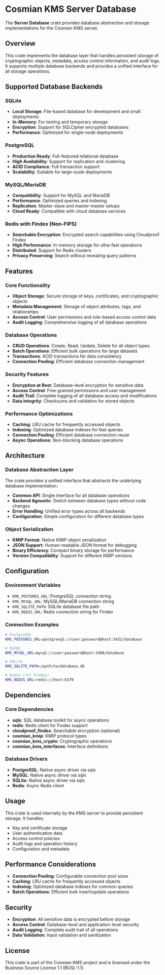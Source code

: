 # Cosmian KMS Server Database

The **Server Database** crate provides database abstraction and storage implementations for the Cosmian KMS server.

## Overview

This crate implements the database layer that handles persistent storage of cryptographic objects, metadata, access control information, and audit logs. It supports multiple database backends and provides a unified interface for all storage operations.

## Supported Database Backends

### SQLite

- **Local Storage**: File-based database for development and small deployments
- **In-Memory**: For testing and temporary storage
- **Encryption**: Support for SQLCipher encrypted databases
- **Performance**: Optimized for single-node deployments

### PostgreSQL

- **Production Ready**: Full-featured relational database
- **High Availability**: Support for replication and clustering
- **ACID Compliance**: Full transaction support
- **Scalability**: Suitable for large-scale deployments

### MySQL/MariaDB

- **Compatibility**: Support for MySQL and MariaDB
- **Performance**: Optimized queries and indexing
- **Replication**: Master-slave and master-master setups
- **Cloud Ready**: Compatible with cloud database services

### Redis with Findex (Non-FIPS)

- **Searchable Encryption**: Encrypted search capabilities using Cloudproof Findex
- **High Performance**: In-memory storage for ultra-fast operations
- **Distributed**: Support for Redis clusters
- **Privacy Preserving**: Search without revealing query patterns

## Features

### Core Functionality

- **Object Storage**: Secure storage of keys, certificates, and cryptographic objects
- **Metadata Management**: Storage of object attributes, tags, and relationships
- **Access Control**: User permissions and role-based access control data
- **Audit Logging**: Comprehensive logging of all database operations

### Database Operations

- **CRUD Operations**: Create, Read, Update, Delete for all object types
- **Batch Operations**: Efficient bulk operations for large datasets
- **Transactions**: ACID transactions for data consistency
- **Connection Pooling**: Efficient database connection management

### Security Features

- **Encryption at Rest**: Database-level encryption for sensitive data
- **Access Control**: Fine-grained permissions and user management
- **Audit Trail**: Complete logging of all database access and modifications
- **Data Integrity**: Checksums and validation for stored objects

### Performance Optimizations

- **Caching**: LRU cache for frequently accessed objects
- **Indexing**: Optimized database indexes for fast queries
- **Connection Pooling**: Efficient database connection reuse
- **Async Operations**: Non-blocking database operations

## Architecture

### Database Abstraction Layer

The crate provides a unified interface that abstracts the underlying database implementation:

- **Common API**: Single interface for all database operations
- **Backend Agnostic**: Switch between database types without code changes
- **Error Handling**: Unified error types across all backends
- **Configuration**: Simple configuration for different database types

### Object Serialization

- **KMIP Format**: Native KMIP object serialization
- **JSON Support**: Human-readable JSON format for debugging
- **Binary Efficiency**: Compact binary storage for performance
- **Version Compatibility**: Support for different KMIP versions

## Configuration

### Environment Variables

- `KMS_POSTGRES_URL`: PostgreSQL connection string
- `KMS_MYSQL_URL`: MySQL/MariaDB connection string
- `KMS_SQLITE_PATH`: SQLite database file path
- `KMS_REDIS_URL`: Redis connection string for Findex

### Connection Examples

```bash
# PostgreSQL
KMS_POSTGRES_URL=postgresql://user:password@host:5432/database

# MySQL
KMS_MYSQL_URL=mysql://user:password@host:3306/database

# SQLite
KMS_SQLITE_PATH=/path/to/database.db

# Redis (for Findex)
KMS_REDIS_URL=redis://host:6379
```

## Dependencies

### Core Dependencies

- **sqlx**: SQL database toolkit for async operations
- **redis**: Redis client for Findex support
- **cloudproof_findex**: Searchable encryption (optional)
- **cosmian_kmip**: KMIP protocol types
- **cosmian_kms_crypto**: Cryptographic operations
- **cosmian_kms_interfaces**: Interface definitions

### Database Drivers

- **PostgreSQL**: Native async driver via sqlx
- **MySQL**: Native async driver via sqlx
- **SQLite**: Native async driver via sqlx
- **Redis**: Async Redis client

## Usage

This crate is used internally by the KMS server to provide persistent storage. It handles:

- Key and certificate storage
- User authentication data
- Access control policies
- Audit logs and operation history
- Configuration and metadata

## Performance Considerations

- **Connection Pooling**: Configurable connection pool sizes
- **Caching**: LRU cache for frequently accessed objects
- **Indexing**: Optimized database indexes for common queries
- **Batch Operations**: Efficient bulk insert/update operations

## Security

- **Encryption**: All sensitive data is encrypted before storage
- **Access Control**: Database-level and application-level security
- **Audit Logging**: Complete audit trail of all operations
- **Data Validation**: Input validation and sanitization

## License

This crate is part of the Cosmian KMS project and is licensed under the Business Source License 1.1 (BUSL-1.1).
